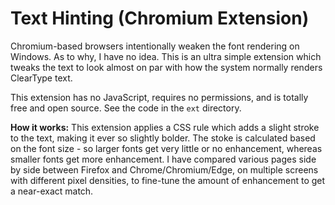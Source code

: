 Text Hinting (Chromium Extension)
=================================

Chromium-based browsers intentionally weaken the font rendering on Windows. As
to why, I have no idea. This is an ultra simple extension which tweaks the text
to look almost on par with how the system normally renders ClearType text.

This extension has no JavaScript, requires no permissions, and is totally free
and open source. See the code in the `ext` directory.

**How it works:** This extension applies a CSS rule which adds a slight stroke
to the text, making it ever so slightly bolder. The stoke is calculated based on
the font size - so larger fonts get very little or no enhancement, whereas
smaller fonts get more enhancement. I have compared various pages side by side
between Firefox and Chrome/Chromium/Edge, on multiple screens with different
pixel densities, to fine-tune the amount of enhancement to get a near-exact
match.
